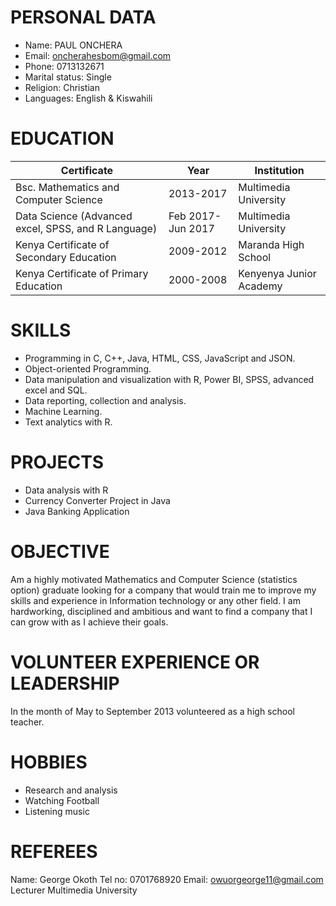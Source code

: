 # **PERSONAL DATA**
* Name: PAUL ONCHERA
* Email: oncherahesbom@gmail.com	 
* Phone: 0713132671
* Marital status: Single
* Religion: Christian
* Languages: English & Kiswahili

# **EDUCATION**
**Certificate**       | **Year** | **Institution**
------------------       | -------- | ---------------------------
Bsc. Mathematics and Computer Science | 2013-2017 | Multimedia University
Data Science (Advanced excel, SPSS, and R Language) | Feb 2017-Jun 2017 | Multimedia University
Kenya Certificate of Secondary Education | 2009-2012 | Maranda High School
Kenya Certificate of Primary Education | 2000-2008 | Kenyenya Junior Academy

# **SKILLS**
* Programming in C, C++, Java, HTML, CSS, JavaScript and JSON.
* Object-oriented Programming.
* Data manipulation and visualization with R, Power BI, SPSS, advanced excel and SQL.
* Data reporting, collection and analysis. 
* Machine Learning.
* Text analytics with R.

# **PROJECTS**
* Data analysis with R
* Currency Converter Project in Java
* Java Banking Application 

# **OBJECTIVE**
Am a highly motivated Mathematics and Computer Science (statistics option) graduate looking for a company that would train me to improve my skills and experience in Information technology or any other field. I am hardworking, disciplined and ambitious and want to find a company that I can grow with as I achieve their goals. 

# **VOLUNTEER EXPERIENCE OR LEADERSHIP**
In the month of May to September 2013 volunteered as a high school teacher.

# **HOBBIES**
* Research and analysis
* Watching Football
* Listening music

# **REFEREES**
Name: George Okoth
Tel no: 0701768920
Email: owuorgeorge11@gmail.com
Lecturer Multimedia University


